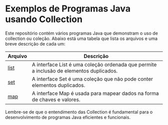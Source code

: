 # Exemplos de Programas Java usando Collection

Este repositório contém vários programas Java que demonstram o uso de collection ou coleção. Abaixo está uma tabela que lista os arquivos e uma breve descrição de cada um:

| Arquivo                          | Descrição                                           |
|----------------------------------|-----------------------------------------------------|
| [list](https://github.com/DurezahGeek/java__collection/tree/main/src/main/list)    | A interface List é uma coleção ordenada que permite a inclusão de elementos duplicados.        |
| [set](https://github.com/DurezahGeek/java__collection/tree/main/src/main/set)    | A interface Set é uma coleção que não pode conter elementos duplicados.   |
| [map](https://github.com/DurezahGeek/java__collection/tree/main/src/main/map)        | A interface Map é usada para mapear dados na forma de chaves e valores.   |

Lembre-se de que o entendimento das Collection é fundamental para o desenvolvimento de programas Java eficientes e funcionais.
